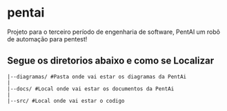 # pentai
Projeto para o terceiro período de engenharia de software, PentAI um robô de automação para pentest!


## Segue os diretorios abaixo e como se Localizar

```
|--diagramas/ #Pasta onde vai estar os diagramas da PentAi
|
|--docs/ #Local onde vai estar os documentos da PentAi
|
|--src/ #Local onde vai estar o codigo
```
